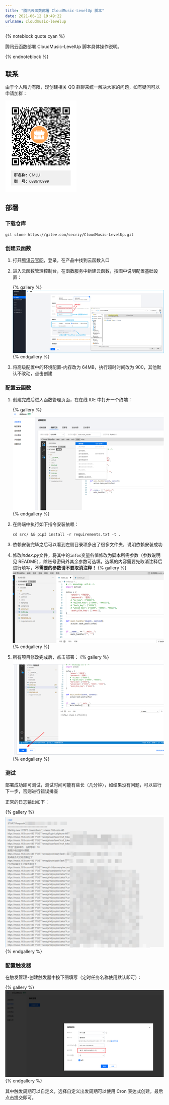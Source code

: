 ```yaml
---
title: "腾讯云函数部署 CloudMusic-LevelUp 脚本"
date: 2021-06-12 19:49:22
urlname: cloudmusic-levelup
---
```


{% noteblock quote cyan %}

腾讯云函数部署 CloudMusic-LevelUp 脚本具体操作说明。

{% endnoteblock %}

<!-- more -->

## 联系

由于个人精力有限，现创建相关 QQ 群聊来统一解决大家的问题，如有疑问可以申请加群：

![CMLU群二维码](%E8%85%BE%E8%AE%AF%E4%BA%91%E5%87%BD%E6%95%B0%E9%83%A8%E7%BD%B2CloudMusic-LevelUp%E8%84%9A%E6%9C%AC/CMLU%E7%BE%A4%E4%BA%8C%E7%BB%B4%E7%A0%81.png)

## 部署

### 下载仓库

```shell
git clone https://gitee.com/secriy/CloudMusic-LevelUp.git
```

### 创建云函数

1. 打开[腾讯云官网](https://cloud.tencent.com/)，登录，在产品中找到云函数入口

2. 进入云函数管理控制台，在函数服务中新建云函数，按图中说明配置基础设置：

   {% gallery %}
   ![figue1](腾讯云函数部署-CloudMusic-LevelUp-脚本/image-20210612194839032.png)
   {% endgallery %}

3. 将高级配置中的环境配置-内存改为 64MB，执行超时时间改为 900，其他默认不改动，点击创建

### 配置云函数

1. 创建完成后进入函数管理页面，在在线 IDE 中打开一个终端：

   {% gallery %}
   ![image-20210612195607701](腾讯云函数部署-CloudMusic-LevelUp-脚本/image-20210612195607701.png)
   {% endgallery %}

2. 在终端中执行如下指令安装依赖：

   ```shell
   cd src/ && pip3 install -r requirements.txt -t .
   ```

3. 依赖安装完毕之后可以看到左侧目录项多出了很多文件夹，说明依赖安装成功

4. 修改*index.py*文件，将其中的`infos`变量各值修改为脚本所需参数（参数说明见 README），除账号密码外其余参数可选填，选填的内容需要先取消注释后进行填写，**不需要的参数请不要取消注释！**
   {% gallery %}
   ![image-20210708141358892](%E8%85%BE%E8%AE%AF%E4%BA%91%E5%87%BD%E6%95%B0%E9%83%A8%E7%BD%B2CloudMusic-LevelUp%E8%84%9A%E6%9C%AC/image-20210708141358892.png)
   {% endgallery %}

5. 所有项目修改完成后，点击部署：
   {% gallery %}
   ![image-20210708141601513](%E8%85%BE%E8%AE%AF%E4%BA%91%E5%87%BD%E6%95%B0%E9%83%A8%E7%BD%B2CloudMusic-LevelUp%E8%84%9A%E6%9C%AC/image-20210708141601513.png)
   {% endgallery %}

### 测试

部署成功即可测试，测试时间可能有些长（几分钟），如结果没有问题，可以进行下一步，否则进行错误排查

正常的日志输出如下：

{% gallery %}
![image-20210612200659717](腾讯云函数部署-CloudMusic-LevelUp-脚本/image-20210612200659717.png)
{% endgallery %}

### 配置触发器

在触发管理-创建触发器中按下图填写（定时任务名称使用默认即可）：

{% gallery %}
![image-20210612201012958](腾讯云函数部署-CloudMusic-LevelUp-脚本/image-20210612201012958.png)
{% endgallery %}

其中触发周期可以自定义，选择自定义出发周期可以使用 Cron 表达式创建，最后点击提交即可。
